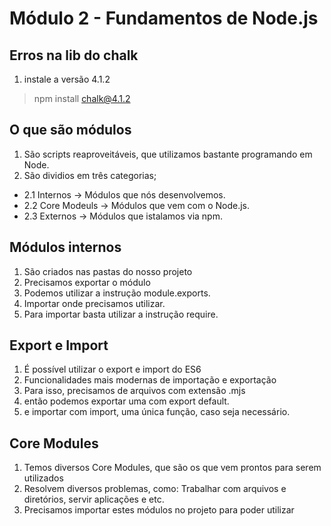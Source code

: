 # Módulo 2 - Fundamentos de Node.js

## Erros na lib do chalk
1. instale a versão 4.1.2
> npm install chalk@4.1.2

## O que são módulos
1. São scripts reaproveitáveis, que utilizamos bastante programando em Node.
2. São dividios em três categorias;
* 2.1 Internos -> Módulos que nós desenvolvemos.
* 2.2 Core Modeuls -> Módulos que vem com o Node.js.
* 2.3 Externos -> Módulos que istalamos via npm.

## Módulos internos
1. São criados nas pastas do nosso projeto
2. Precisamos exportar o módulo
3. Podemos utilizar a instrução module.exports.
4. Importar onde precisamos utilizar.
5. Para importar basta utilizar a instrução require.

## Export e Import
1. É possível utilizar o export e import do ES6
2. Funcionalidades mais modernas de importação e exportação
3. Para isso, precisamos de arquivos com extensão .mjs
4. então podemos exportar uma com export default.
5. e importar com import, uma única função, caso seja necessário.

## Core Modules
1. Temos diversos Core Modules, que são os que vem prontos para serem utilizados
2. Resolvem diversos problemas, como: Trabalhar com arquivos e diretórios, servir aplicações e etc.
3. Precisamos importar estes módulos no projeto para poder utilizar